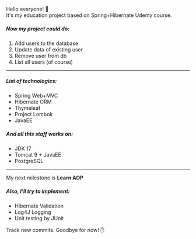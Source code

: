 Hello everyone! 👋   
It's my education project based on Spring+Hibernate Udemy course.

##### Now my project could do:

1. Add users to the database
2. Update data of existing user
3. Remove user from db
4. List all users (of course)

---
##### List of technologies:

- Spring Web+MVC
- Hibernate ORM
- Thymeleaf
- Project Lombok
- JavaEE

##### And all this staff works on:

- JDK 17
- Tomcat 9 + JavaEE
- PostgreSQL

---
My next milestone is **Learn AOP**

##### Also, I'll try to implement:

- Hibernate Validation
- Log4J Logging
- Unit testing by JUnit

Track new commits. Goodbye for now! ✋
